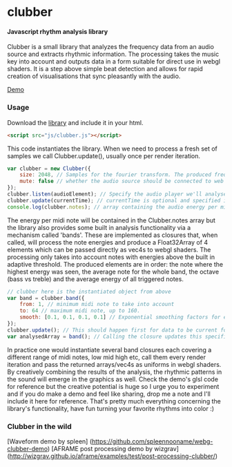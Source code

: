 clubber
========

#### Javascript rhythm analysis library ####
Clubber is a small library that analyzes the frequency data from an audio source and extracts rhythmic information. The processing takes the music key into account and outputs data in a form suitable for direct use in webgl shaders. It is a step above simple beat detection and allows for rapid creation of visualisations that sync pleasantly with the audio.

[Demo](http://wizgrav.github.io/clubber/demo) 

### Usage ###

Download the [library](http://wizgrav.github.io/clubber/clubber.js) and include it in your html.

```html
<script src="js/clubber.js"></script>
```

This code instantiates the library.  When we need to process a fresh set of samples we call Clubber.update(), usually once per render iteration.

```javascript
var clubber = new Clubber({
    size: 2048, // Samples for the fourier transform. The produced frequency bins will be 1/2 that.
    mute: false // whether the audio source should be connected to web audio context destination.
});
clubber.listen(audioElement); // Specify the audio player we'll analyse.
clubber.update(currentTime); // currentTime is optional and specified in ms.
console.log(clubber.notes); // array containing the audio energy per midi note.
```

The energy per midi note will be contained in the Clubber.notes array but the library also provides some built in analysis functionality via a mechanism called 'bands'. These are implemented as closures that, when called, will process the note energies and produce a Float32Array of 4 elements which can be passed directly as vec4s to webgl shaders. The processing only takes into account notes with energies above the built in adaptive threshold. The produced elements are in order: the note where the highest energy was seen, the average note for the whole band, the octave (bass vs treble) and the average energy of all triggered notes.

```javascript
// clubber here is the instantiated object from above
var band = clubber.band({
    from: 1, // minimum midi note to take into account
    to: 64 // maximum midi note, up to 160.
    smooth: [0.1, 0.1, 0.1, 0.1] // Exponential smoothing factors for each of the four returned values
});
clubber.update(); // This should happen first for data to be current for all bands
var analysedArray = band(); // Calling the closure updates this specific band and returns the vec4
```

In practice one would instantiate several band closures each covering a different range of midi notes, low mid high etc, call them every render iteration and pass the returned arrays/vec4s as uniforms in webgl shaders. By creatively combining the results of the analysis, the rhythmic patterns in the sound will emerge in the graphics as well. Check the demo's glsl code for reference but the creative potential is huge so I urge you to experiment and if you do make a demo and feel like sharing, drop me a note and I'll include it here for reference. That's pretty much everything concerning the library's functionality, have fun turning your favorite rhythms into color :)

### Clubber in the wild ###

[Waveform demo by spleen] (https://github.com/spleennooname/webg-clubber-demo) 
[AFRAME post processing demo by wizgrav] (http://wizgrav.github.io/aframe/examples/test/post-processing-clubber/)
